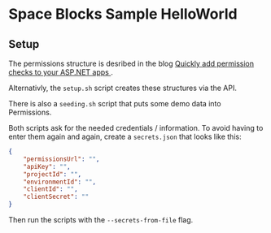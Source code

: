 # Space Blocks Sample HelloWorld

## Setup

The permissions structure is desribed in the blog [Quickly add permission checks to your ASP.NET apps
](https://www.spaceblocks.cloud/blog/quickly-add-permission-checks-to-your-asp-net-apps).

Alternativly, the `setup.sh` script creates these structures via the API.

There is also a `seeding.sh` script that puts some demo data into Permissions.

Both scripts ask for the needed credentials / information.
To avoid having to enter them again and again, create a `secrets.json` that looks like this:

```json
{
    "permissionsUrl": "",
    "apiKey": "",
    "projectId": "",
    "environmentId": "",
    "clientId": "",
    "clientSecret": ""
}
```
Then run the scripts with the `--secrets-from-file` flag.

